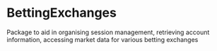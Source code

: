 # BettingExchanges
Package to aid in organising session management, retrieving account information, accessing market data for various betting exchanges
